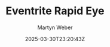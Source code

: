---
title: Eventrite Rapid Eye
author: Martyn Weber
draft: false
image: "images/global/site-logo.jpg"
date: 2025-03-30T23:20:43Z
---